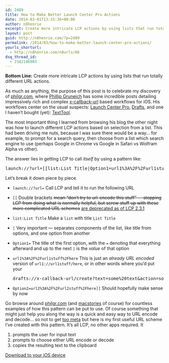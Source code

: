 ```yaml
---
id: 2489
title: How to Make Better Launch Center Pro Actions
date: 2014-03-01T13:33:36+00:00
author: n8henrie
excerpt: Create more intricate LCP actions by using lists that run totally different URL actions.
layout: post
guid: http://n8henrie.com/?p=2489
permalink: /2014/03/how-to-make-better-launch-center-pro-actions/
yourls_shorturl:
  - http://n8henrie.com/n8urls/66
dsq_thread_id:
  - 2342146903
---
```

**Bottom Line:** Create more intricate LCP actions by using lists that run totally different URL actions.<!--more-->

As much as anything, the purpose of this post is to celebrate my discovery of <a target="_blank" href="http://philgr.com">philgr.com</a>, where <a target="_blank" href="https://twitter.com/pgruneich">Phillip Gruneich</a> has some incredible posts detailing impressively rich and complex <a target="_blank" href="http://x-callback-url.com/" title="x-callback-url">x-callback-url</a> based workflows for iOS. His workflows center on the usual suspects: <a target="_blank" href="https://itunes.apple.com/us/app/launch-center-pro/id532016360?mt=8&at=10l5H6" title="Launch Center Pro for iPhone">Launch Center Pro</a>, <a target="_blank" href="https://itunes.apple.com/us/app/drafts-quickly-capture-notes/id502385074?mt=8&at=10l5H6" title="Drafts for iPhone">Drafts</a>, and one I haven&#8217;t bought (yet): <a target="_blank" href="https://itunes.apple.com/us/app/texttool/id751972884?mt=8&uo=4&at=10l5H6" title="TextTool">TextTool</a>. 

The most important thing I learned from browsing his blog the other night was how to launch different LCP actions based on selection from a list. This had been driving me nuts, because I was sure there would be a way&#8230; for example, to prompt for a search query, then choose from a list which search engine to use (perhaps Google in Chrome vs Google in Safari vs Wolfram Alpha vs other). 

The answer lies in getting LCP to call _itself_ by using a pattern like:

<pre>launch://?url=[[list:List Title|Option1=url1%3A%2F%2Furl1stuff%2Fhere|Option2=url2%3A%2F%2Furl2stuff%2Fhere]]</pre>

Let&#8217;s break it down piece by piece.

  * `launch://?url=` Call LCP and tell it to run the following URL
  * `[[` Double brackets <del datetime="2014-08-05T05:34:51+00:00">mean &#8220;don&#8217;t try to url-encode this stuff&#8221; &#8212; stopping LCP from doing what is normally helpful, but screw stuff up with these more complicated URL schemes</del> <a href="http://help.contrast.co/hc/en-us/articles/202600703-2-3-1-Release-Notes-Parsing-Changes-" target="_blank">are deprecated as of LCP 2.3.1</a>
  * `list:List Title` Make a `list` with title `List Title`
  * `|` Very important &#8212; separates components of the list, like title from options, and one option from another
  * `Option1=` The title of the first option, with the `=` denoting that everything afterward and up to the next `|` is the _value_ of that option
  * `url1%3A%2F%2Furl1stuff%2Fhere` This is just an _already URL encoded_ version of `url1://url1stuff/here`, or in other words where you&#8217;d put your 
    <pre>drafts://x-callback-url/create?text=some%20text&action=some%20action</pre>

  * `Option2=url2%3A%2F%2Furl2stuff%2Fhere]]` Should hopefully make sense by now

Go browse around <a target="_blank" href="http://philgr.com">philgr.com</a> (and <a target="_blank" href="http://www.macstories.net">macstories</a> of course) for countless examples of how this pattern can be put to use. Of course something that might just help you along the way is a quick and easy way to URL encode and decode&#8230; so not to get <a target="_blank" href="https://xkcd.com/1313/">too meta</a> but here is my first useful URL scheme I&#8217;ve created with this pattern. It&#8217;s all LCP, no other apps required. It 

  1. prompts the user for input text
  2. prompts to choose either URL encode or decode
  3. copies the resulting text to the clipboard

<a target="_blank" href="http://launchcenterpro.com/3dm187">Download to your iOS device</a>